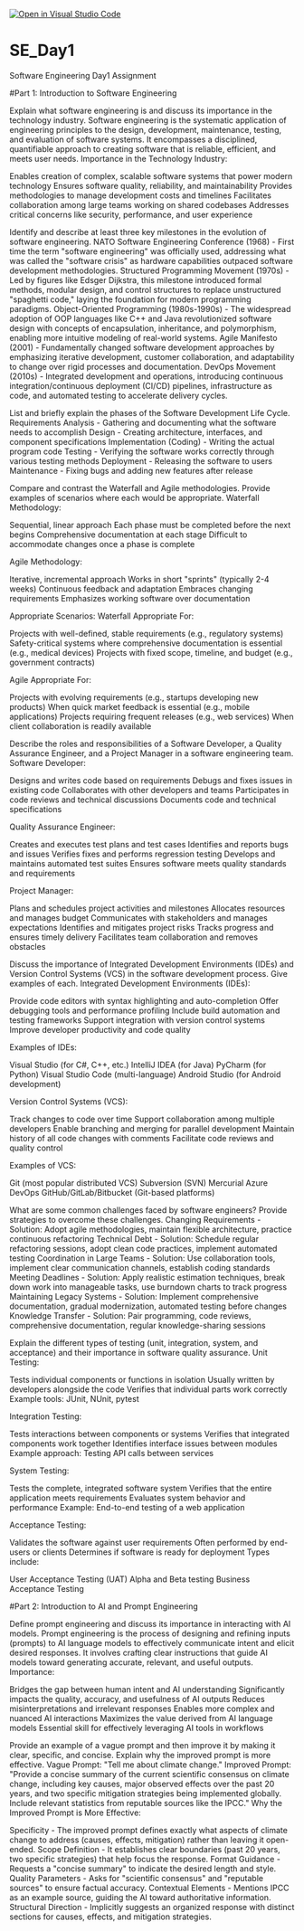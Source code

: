 [![Open in Visual Studio Code](https://classroom.github.com/assets/open-in-vscode-2e0aaae1b6195c2367325f4f02e2d04e9abb55f0b24a779b69b11b9e10269abc.svg)](https://classroom.github.com/online_ide?assignment_repo_id=18918321&assignment_repo_type=AssignmentRepo)
# SE_Day1
Software Engineering Day1 Assignment

#Part 1: Introduction to Software Engineering

Explain what software engineering is and discuss its importance in the technology industry.
  Software engineering is the systematic application of engineering principles to the design, development, maintenance, testing, and evaluation of software systems. It encompasses a disciplined, quantifiable approach to creating software that is reliable, efficient, and meets user needs.
Importance in the Technology Industry:

Enables creation of complex, scalable software systems that power modern technology
Ensures software quality, reliability, and maintainability
Provides methodologies to manage development costs and timelines
Facilitates collaboration among large teams working on shared codebases
Addresses critical concerns like security, performance, and user experience

Identify and describe at least three key milestones in the evolution of software engineering.
NATO Software Engineering Conference (1968) - First time the term "software engineering" was officially used, addressing what was called the "software crisis" as hardware capabilities outpaced software development methodologies.
Structured Programming Movement (1970s) - Led by figures like Edsger Dijkstra, this milestone introduced formal methods, modular design, and control structures to replace unstructured "spaghetti code," laying the foundation for modern programming paradigms.
Object-Oriented Programming (1980s-1990s) - The widespread adoption of OOP languages like C++ and Java revolutionized software design with concepts of encapsulation, inheritance, and polymorphism, enabling more intuitive modeling of real-world systems.
Agile Manifesto (2001) - Fundamentally changed software development approaches by emphasizing iterative development, customer collaboration, and adaptability to change over rigid processes and documentation.
DevOps Movement (2010s) - Integrated development and operations, introducing continuous integration/continuous deployment (CI/CD) pipelines, infrastructure as code, and automated testing to accelerate delivery cycles.

List and briefly explain the phases of the Software Development Life Cycle.
Requirements Analysis - Gathering and documenting what the software needs to accomplish
Design - Creating architecture, interfaces, and component specifications
Implementation (Coding) - Writing the actual program code
Testing - Verifying the software works correctly through various testing methods
Deployment - Releasing the software to users
Maintenance - Fixing bugs and adding new features after release

Compare and contrast the Waterfall and Agile methodologies. Provide examples of scenarios where each would be appropriate.
Waterfall Methodology:

Sequential, linear approach
Each phase must be completed before the next begins
Comprehensive documentation at each stage
Difficult to accommodate changes once a phase is complete

Agile Methodology:

Iterative, incremental approach
Works in short "sprints" (typically 2-4 weeks)
Continuous feedback and adaptation
Embraces changing requirements
Emphasizes working software over documentation

Appropriate Scenarios:
Waterfall Appropriate For:

Projects with well-defined, stable requirements (e.g., regulatory systems)
Safety-critical systems where comprehensive documentation is essential (e.g., medical devices)
Projects with fixed scope, timeline, and budget (e.g., government contracts)

Agile Appropriate For:

Projects with evolving requirements (e.g., startups developing new products)
When quick market feedback is essential (e.g., mobile applications)
Projects requiring frequent releases (e.g., web services)
When client collaboration is readily available

Describe the roles and responsibilities of a Software Developer, a Quality Assurance Engineer, and a Project Manager in a software engineering team.
Software Developer:

Designs and writes code based on requirements
Debugs and fixes issues in existing code
Collaborates with other developers and teams
Participates in code reviews and technical discussions
Documents code and technical specifications

Quality Assurance Engineer:

Creates and executes test plans and test cases
Identifies and reports bugs and issues
Verifies fixes and performs regression testing
Develops and maintains automated test suites
Ensures software meets quality standards and requirements

Project Manager:

Plans and schedules project activities and milestones
Allocates resources and manages budget
Communicates with stakeholders and manages expectations
Identifies and mitigates project risks
Tracks progress and ensures timely delivery
Facilitates team collaboration and removes obstacles

Discuss the importance of Integrated Development Environments (IDEs) and Version Control Systems (VCS) in the software development process. Give examples of each.
Integrated Development Environments (IDEs):

Provide code editors with syntax highlighting and auto-completion
Offer debugging tools and performance profiling
Include build automation and testing frameworks
Support integration with version control systems
Improve developer productivity and code quality

Examples of IDEs:

Visual Studio (for C#, C++, etc.)
IntelliJ IDEA (for Java)
PyCharm (for Python)
Visual Studio Code (multi-language)
Android Studio (for Android development)

Version Control Systems (VCS):

Track changes to code over time
Support collaboration among multiple developers
Enable branching and merging for parallel development
Maintain history of all code changes with comments
Facilitate code reviews and quality control

Examples of VCS:

Git (most popular distributed VCS)
Subversion (SVN)
Mercurial
Azure DevOps
GitHub/GitLab/Bitbucket (Git-based platforms)

What are some common challenges faced by software engineers? Provide strategies to overcome these challenges.
Changing Requirements - Solution: Adopt agile methodologies, maintain flexible architecture, practice continuous refactoring
Technical Debt - Solution: Schedule regular refactoring sessions, adopt clean code practices, implement automated testing
Coordination in Large Teams - Solution: Use collaboration tools, implement clear communication channels, establish coding standards
Meeting Deadlines - Solution: Apply realistic estimation techniques, break down work into manageable tasks, use burndown charts to track progress
Maintaining Legacy Systems - Solution: Implement comprehensive documentation, gradual modernization, automated testing before changes
Knowledge Transfer - Solution: Pair programming, code reviews, comprehensive documentation, regular knowledge-sharing sessions

Explain the different types of testing (unit, integration, system, and acceptance) and their importance in software quality assurance.
Unit Testing:

Tests individual components or functions in isolation
Usually written by developers alongside the code
Verifies that individual parts work correctly
Example tools: JUnit, NUnit, pytest

Integration Testing:

Tests interactions between components or systems
Verifies that integrated components work together
Identifies interface issues between modules
Example approach: Testing API calls between services

System Testing:

Tests the complete, integrated software system
Verifies that the entire application meets requirements
Evaluates system behavior and performance
Example: End-to-end testing of a web application

Acceptance Testing:

Validates the software against user requirements
Often performed by end-users or clients
Determines if software is ready for deployment
Types include:

User Acceptance Testing (UAT)
Alpha and Beta testing
Business Acceptance Testing



#Part 2: Introduction to AI and Prompt Engineering


Define prompt engineering and discuss its importance in interacting with AI models.
 Prompt engineering is the process of designing and refining inputs (prompts) to AI language models to effectively communicate intent and elicit desired responses. It involves crafting clear instructions that guide AI models toward generating accurate, relevant, and useful outputs.
Importance:

Bridges the gap between human intent and AI understanding
Significantly impacts the quality, accuracy, and usefulness of AI outputs
Reduces misinterpretations and irrelevant responses
Enables more complex and nuanced AI interactions
Maximizes the value derived from AI language models
Essential skill for effectively leveraging AI tools in workflows


Provide an example of a vague prompt and then improve it by making it clear, specific, and concise. Explain why the improved prompt is more effective.
Vague Prompt:
"Tell me about climate change."
Improved Prompt:
"Provide a concise summary of the current scientific consensus on climate change, including key causes, major observed effects over the past 20 years, and two specific mitigation strategies being implemented globally. Include relevant statistics from reputable sources like the IPCC."
Why the Improved Prompt is More Effective:

Specificity - The improved prompt defines exactly what aspects of climate change to address (causes, effects, mitigation) rather than leaving it open-ended.
Scope Definition - It establishes clear boundaries (past 20 years, two specific strategies) that help focus the response.
Format Guidance - Requests a "concise summary" to indicate the desired length and style.
Quality Parameters - Asks for "scientific consensus" and "reputable sources" to ensure factual accuracy.
Contextual Elements - Mentions IPCC as an example source, guiding the AI toward authoritative information.
Structural Direction - Implicitly suggests an organized response with distinct sections for causes, effects, and mitigation strategies.
